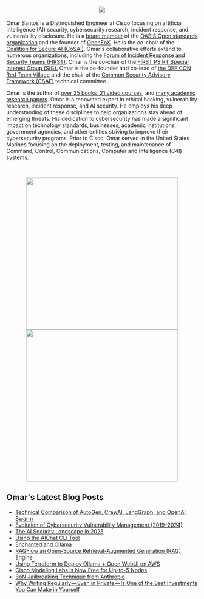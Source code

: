 <h1 align="center">
  <a href="https://git.io/typing-svg">
    <img src="https://readme-typing-svg.herokuapp.com/?lines=Welcome%20to%20Omar's%20corner.&center=true&size=25">
  </a>
</h1>

Omar Santos is a Distinguished Engineer at Cisco focusing on artificial intelligence (AI) security, cybersecurity research, incident response, and vulnerability disclosure. He is a [board member](https://www.oasis-open.org/board/) of the [OASIS Open standards organization](https://www.oasis-open.org/) and the founder of [OpenEoX](https://openeox.org/). He is the co-chair of the [Coalition for Secure AI (CoSAI)](https://www.coalitionforsecureai.org/). Omar's collaborative efforts extend to numerous organizations, including the [Forum of Incident Response and Security Teams (FIRST)](https://www.first.org/). Omar is the co-chair of the [FIRST PSIRT Special Interest Group (SIG).](https://www.first.org/global/sigs/psirt/) Omar is the co-founder and co-lead of [the DEF CON Red Team Village](https://redteamvillage.io/core.html) and the chair of the [Common Security Advisory Framework (CSAF)](https://oasis-open.github.io/csaf-documentation/) technical committee. 

Omar is the author of [over 25 books, 21 video courses](https://www.pearsonitcertification.com/search/index.aspx?query=omar+santos), and [many academic research papers](https://www.researchgate.net/profile/Omar_Santos3). Omar is a renowned expert in ethical hacking, vulnerability research, incident response, and AI security. He employs his deep understanding of these disciplines to help organizations stay ahead of emerging threats. His dedication to cybersecurity has made a significant impact on technology standards, businesses, academic institutions, government agencies, and other entities striving to improve their cybersecurity programs. Prior to Cisco, Omar served in the United States Marines focusing on the deployment, testing, and maintenance of Command, Control, Communications, Computer and Intelligence (C4I) systems.

<br>
<p align = "center">
  <img src = "https://github-readme-stats.vercel.app/api?username=santosomar&show_icons=true&theme=dark" width = 400>
  <img src = "https://github-readme-streak-stats.herokuapp.com/?user=santosomar&theme=dark&hide_border=true" width = 400>
</p>


## Omar's Latest Blog Posts
<!-- BLOG-POST-LIST:START -->
- [Technical Comparison of AutoGen, CrewAI, LangGraph, and OpenAI Swarm](https://santosomar.medium.com/technical-comparison-of-autogen-crewai-langgraph-and-openai-swarm-1e4e9571d725?source=rss-fc39e28d7e52------2)
- [Evolution of Cybersecurity Vulnerability Management &lpar;2019–2024&rpar;](https://santosomar.medium.com/evolution-of-cybersecurity-vulnerability-management-2019-2024-fec8326331dd?source=rss-fc39e28d7e52------2)
- [The AI Security Landscape in 2025](https://santosomar.medium.com/the-ai-security-landscape-in-2025-4add2123e045?source=rss-fc39e28d7e52------2)
- [Using the AIChat CLI Tool](https://santosomar.medium.com/using-the-aichat-cli-tool-3faf08da4a21?source=rss-fc39e28d7e52------2)
- [Enchanted and Ollama](https://santosomar.medium.com/enchanted-and-ollama-e5cf8831b985?source=rss-fc39e28d7e52------2)
- [RAGFlow an Open-Source Retrieval-Augmented Generation &lpar;RAG&rpar; Engine](https://santosomar.medium.com/ragflow-an-open-source-retrieval-augmented-generation-rag-engine-6b903005a032?source=rss-fc39e28d7e52------2)
- [Using Terraform to Deploy Ollama + Open WebUI on AWS](https://santosomar.medium.com/using-terraform-to-deploy-ollama-open-webui-on-aws-b723b4f1bbe6?source=rss-fc39e28d7e52------2)
- [Cisco Modeling Labs is Now Free for Up-to-5 Nodes](https://santosomar.medium.com/cisco-modeling-labs-is-now-free-for-up-to-5-nodes-805102aaf6ed?source=rss-fc39e28d7e52------2)
- [BoN Jailbreaking Technique from Anthropic](https://santosomar.medium.com/bon-jailbreaking-technique-from-anthropic-595ef0e43f35?source=rss-fc39e28d7e52------2)
- [Why Writing Regularly — Even in Private — Is One of the Best Investments You Can Make in Yourself](https://santosomar.medium.com/why-writing-regularly-even-in-private-is-one-of-the-best-investments-you-can-make-in-yourself-ef205d39e953?source=rss-fc39e28d7e52------2)
<!-- BLOG-POST-LIST:END -->



